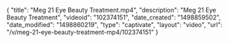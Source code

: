 {
    "title": "Meg 21 Eye Beauty Treatment.mp4",
    "description": "Meg 21 Eye Beauty Treatment",
    "videoid": "102374151",
    "date_created": "1498859502",
    "date_modified": "1498860219",
    "type": "captivate",
    "layout": "video",
    "url": "\/v\/meg-21-eye-beauty-treatment-mp4\/102374151"
}
